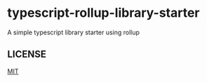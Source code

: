 # typescript-rollup-library-starter
A simple typescript library starter using rollup

## LICENSE
[MIT](./LICENSE)
